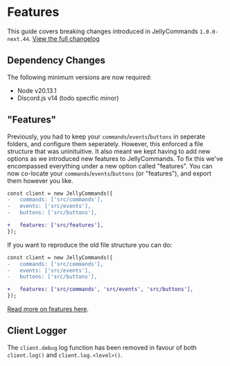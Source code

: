 # Features

This guide covers breaking changes introduced in JellyCommands `1.0.0-next.44`. [View the full changelog](https://github.com/ghostdevv/jellycommands/blob/main/packages/jellycommands/CHANGELOG.md#100-next44)

## Dependency Changes

The following minimum versions are now required:

-   Node v20.13.1
-   Discord.js v14 (todo specific minor)

## "Features"

Previously, you had to keep your `commands`/`events`/`buttons` in seperate folders, and configure them seperately. However, this enforced a file structure that was uninituitive. It also meant we kept having to add new options as we introduced new features to JellyCommands. To fix this we've encompassed everything under a new option called "features". You can now co-locate your `commands`/`events`/`buttons` (or "features"), and export them however you like.

```diff lang="ts"
const client = new JellyCommands({
-   commands: ['src/commands'],
-   events: ['src/events'],
-   buttons: ['src/buttons'],

+   features: ['src/features'],
});
```

If you want to reproduce the old file structure you can do:

```diff lang="ts"
const client = new JellyCommands({
-   commands: ['src/commands'],
-   events: ['src/events'],
-   buttons: ['src/buttons'],

+   features: ['src/commands', 'src/events', 'src/buttons'],
});
```

[Read more on features here](/guide/features).

## Client Logger

The `client.debug` log function has been removed in favour of both `client.log()` and `client.log.<level>()`.

